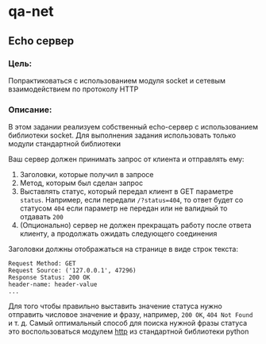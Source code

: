 # qa-net
## Echo сервер

### Цель:

Попрактиковаться с использованием модуля socket и сетевым взаимодействием по протоколу HTTP

### Описание:

В этом задании реализуем собственный echo-сервер с использованием библиотеки socket.
Для выполнения задания использовать только модули стандартной библиотеки

Ваш сервер должен принимать запрос от клиента и отправлять ему:

1. Заголовки, которые получил в запросе
2. Метод, которым был сделан запрос
3. Выставлять статус, который передал клиент в GET параметре `status`. Например, если передали `/?status=404`, 
то ответ будет со статусом `404` если параметр не передан или не валидный то отдавать `200`
4. (Опционально) сервер не должен прекращать работу после ответа клиенту, а продолжать ожидать следующего соединения

Заголовки должны отображаться на странице в виде строк текста:

```shell
Request Method: GET
Request Source: ('127.0.0.1', 47296)
Response Status: 200 OK
header-name: header-value
...
```

Для того чтобы правильно выставить значение статуса нужно отправить числовое значение и фразу, например, `200 OK`, 
`404 Not Found` и т. д. Самый оптимальный способ для поиска нужной фразы статуса это воспользоваться модулем
[http](https://docs.python.org/3/library/http.html) из стандартной библиотеки python
